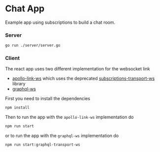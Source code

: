 # Chat App

Example app using subscriptions to build a chat room.

### Server
```bash
go run ./server/server.go
```

### Client
The react app uses two different implementation for the websocket link
- [apollo-link-ws](https://www.apollographql.com/docs/react/api/link/apollo-link-ws) which uses the deprecated [subscriptions-transport-ws](https://github.com/apollographql/subscriptions-transport-ws) library
- [graphql-ws](https://github.com/enisdenjo/graphql-ws)

First you need to install the dependencies
```bash
npm install 
```

Then to run the app with the `apollo-link-ws` implementation do
```bash
npm run start
```

or to run the app with the `graphql-ws` implementation do
```bash
npm run start:graphql-transport-ws
```
